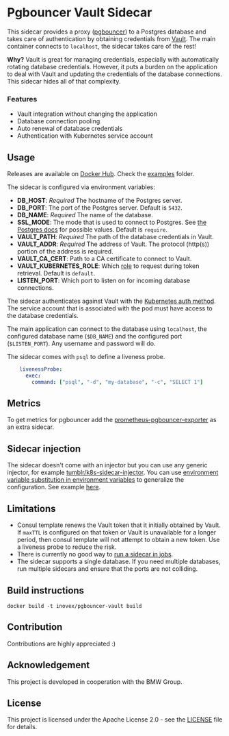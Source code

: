 # Pgbouncer Vault Sidecar

This sidecar provides a proxy ([pgbouncer](https://www.pgbouncer.org/)) to a Postgres database and takes care of authentication by obtaining credentials from [Vault](https://www.vaultproject.io/). The main container connects to `localhost`, the sidecar takes care of the rest!

**Why?** Vault is great for managing credentials, especially with automatically rotating database credentials. However, it puts a burden on the application to deal with Vault and updating the credentials of the database connections. This sidecar hides all of that complexity.

### Features

- Vault integration without changing the application
- Database connection pooling
- Auto renewal of database credentials
- Authentication with Kubernetes service account

## Usage

Releases are available on [Docker Hub](https://hub.docker.com/repository/docker/inovex/pgbouncer-vault-sidecar). Check the [examples](examples/) folder.

The sidecar is configured via environment variables:

- **DB_HOST**: *Required* The hostname of the Postgres server.
- **DB_PORT**: The port of the Postgres server. Default is `5432`.
- **DB_NAME**: *Required* The name of the database. 
- **SSL_MODE**: The mode that is used to connect to Postgres. See [the Postgres docs](https://www.postgresql.org/docs/current/libpq-connect.html) for possible values. Default is `require`.
- **VAULT_PATH**: *Required* The path of the database credentials in Vault.
- **VAULT_ADDR**: *Required* The address of Vault. The protocol (http(s)) portion of the address is required.
- **VAULT_CA_CERT**: Path to a CA certificate to connect to Vault.
- **VAULT_KUBERNETES_ROLE**: Which [role](https://www.vaultproject.io/docs/auth/kubernetes#via-the-api) to request during token retrieval. Default is `default`.
- **LISTEN_PORT**: Which port to listen on for incoming database connections.

The sidecar authenticates against Vault with the [Kubernetes auth method](https://www.vaultproject.io/docs/auth/kubernetes). The service account that is associated with the pod must have access to the database credentials.

The main application can connect to the database using `localhost`, the configured database name (`$DB_NAME`) and the configured port (`$LISTEN_PORT`). Any username and password will do.

The sidecar comes with `psql` to define a liveness probe.

```yaml
    livenessProbe:
      exec:
        command: ["psql", "-d", "my-database", "-c", "SELECT 1"]
```

## Metrics

To get metrics for pgbouncer add the [prometheus-pgbouncer-exporter](https://github.com/spreaker/prometheus-pgbouncer-exporter) as an extra sidecar.

## Sidecar injection

The sidecar doesn't come with an injector but you can use any generic injector, for example [tumblr/k8s-sidecar-injector](https://github.com/tumblr/k8s-sidecar-injector). You can use [environment variable substitution in environment variables](https://stackoverflow.com/a/49583616/1863595) to generalize the configuration. See example [here](examples/sidecar-injection). 

## Limitations

- Consul template renews the Vault token that it initially obtained by Vault. If `maxTTL` is configured on that token or Vault is unavailable for a longer period, then consul template will not attempt to obtain a new token. Use a liveness probe to reduce the risk.
- There is currently no good way to [run a sidecar in jobs](https://github.com/kubernetes/kubernetes/issues/25908).
- The sidecar supports a single database. If you need multiple databases, run multiple sidecars and ensure that the ports are not colliding.

## Build instructions

`docker build -t inovex/pgbouncer-vault build`

## Contribution

Contributions are highly appreciated :)

## Acknowledgement

This project is developed in cooperation with the BMW Group.

## License

This project is licensed under the Apache License 2.0 - see the [LICENSE](./LICENSE) file for details.